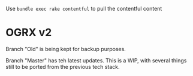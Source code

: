Use `bundle exec rake contentful` to pull the contentful content

# OGRX v2

Branch "Old" is being kept for backup purposes.

Branch "Master" has teh latest updates. This is a WIP, with several things still to be ported from the previous tech stack.


